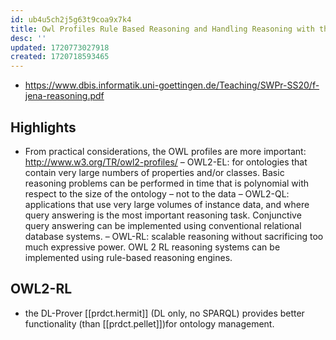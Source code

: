 ```yaml
---
id: ub4u5ch2j5g63t9coa9x7k4
title: Owl Profiles Rule Based Reasoning and Handling Reasoning with the Jena API
desc: ''
updated: 1720773027918
created: 1720718593465
---
```


- https://www.dbis.informatik.uni-goettingen.de/Teaching/SWPr-SS20/f-jena-reasoning.pdf

## Highlights

- From practical considerations, the OWL profiles are more important:
http://www.w3.org/TR/owl2-profiles/
  – OWL2-EL: for ontologies that contain very large numbers of properties and/or classes.
  Basic reasoning problems can be performed in time that is polynomial with respect to
  the size of the ontology – not to the data
  – OWL2-QL: applications that use very large volumes of instance data, and where query
  answering is the most important reasoning task. Conjunctive query answering can be
  implemented using conventional relational database systems.
  – OWL-RL: scalable reasoning without sacrificing too much expressive power. OWL 2
  RL reasoning systems can be implemented using rule-based reasoning engines.

## OWL2-RL

- the DL-Prover [[prdct.hermit]] (DL only, no SPARQL) provides better functionality (than [[prdct.pellet]])for ontology
management.
